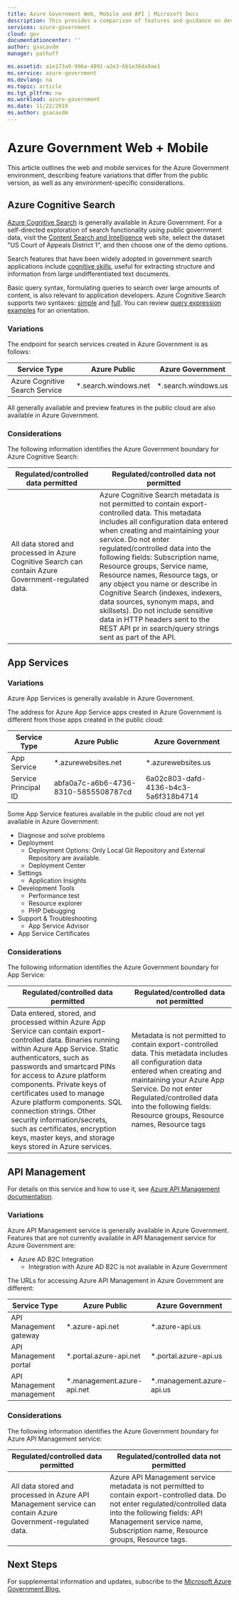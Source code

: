 ```yaml
---
title: Azure Government Web, Mobile and API | Microsoft Docs
description: This provides a comparison of features and guidance on developing applications for Azure Government
services: azure-government
cloud: gov
documentationcenter: ''
author: gsacavdm
manager: pathuff

ms.assetid: a1e173a9-996a-4091-a2e3-6b1e36da9ae1
ms.service: azure-government
ms.devlang: na
ms.topic: article
ms.tgt_pltfrm: na
ms.workload: azure-government
ms.date: 11/22/2019
ms.author: gsacavdm
---
```

# Azure Government Web + Mobile

This article outlines the web and mobile services for the Azure Government environment, describing feature variations that differ from the public version, as well as any environment-specific considerations.

## Azure Cognitive Search

[Azure Cognitive Search](https://docs.microsoft.com/azure/search/) is generally available in Azure Government. For a self-directed exploration of search functionality using public government data, visit the [Content Search and Intelligence](https://documentsearch.azurewebsites.net/home/) web site, select the dataset "US Court of Appeals District 1", and then choose one of the demo options.

Search features that have been widely adopted in government search applications include [cognitive skills](https://docs.microsoft.com/azure/search/cognitive-search-concept-intro), useful for extracting structure and information from large undifferentiated text documents.

Basic query syntax, formulating queries to search over large amounts of content, is also relevant to application developers. Azure Cognitive Search supports two syntaxes: [simple](https://docs.microsoft.com/azure/search/query-simple-syntax) and [full](https://docs.microsoft.com/azure/search/query-lucene-syntax). You can review [query expression examples](https://docs.microsoft.com/azure/search/search-query-simple-examples) for an orientation.

### Variations
The endpoint for search services created in Azure Government is as follows:

| Service Type | Azure Public | Azure Government |
| ------------ | ------------ | ---------------- |
| Azure Cognitive Search Service |\*.search.windows.net |\*.search.windows.us|

All generally available and preview features in the public cloud are also available in Azure Government.

### Considerations

The following information identifies the Azure Government boundary for Azure Cognitive Search:

| Regulated/controlled data permitted | Regulated/controlled data not permitted |
| ----------------------------------- | --------------------------------------- |
| All data stored and processed in Azure Cognitive Search can contain Azure Government-regulated data. | Azure Cognitive Search metadata is not permitted to contain export-controlled data. This metadata includes all configuration data entered when creating and maintaining your service. Do not enter regulated/controlled data into the following fields: Subscription name, Resource groups, Service name, Resource names, Resource tags, or any object you name or describe in Cognitive Search (indexes, indexers, data sources, synonym maps, and skillsets). Do not include sensitive data in HTTP headers sent to the REST API pr in search/query strings sent as part of the API.|

## App Services
### Variations
Azure App Services is generally available in Azure Government.

The address for Azure App Service apps created in Azure Government is different from 
those apps created in the public cloud:

| Service Type | Azure Public | Azure Government |
| --- | --- | --- |
| App Service |\*.azurewebsites.net |\*.azurewebsites.us|
| Service Principal ID| abfa0a7c-a6b6-4736-8310-5855508787cd | 6a02c803-dafd-4136-b4c3-5a6f318b4714 |

Some App Service features available in the public cloud are not yet available 
in Azure Government:

- Diagnose and solve problems
- Deployment
    - Deployment Options: Only Local Git Repository and External Repository are available.
    - Deployment Center
- Settings
    - Application Insights
- Development Tools
    - Performance test
    - Resource explorer
    - PHP Debugging
- Support & Troubleshooting
    - App Service Advisor
- App Service Certificates


### Considerations
The following information identifies the Azure Government boundary for App Service:

| Regulated/controlled data permitted | Regulated/controlled data not permitted |
| --- | --- |
| Data entered, stored, and processed within Azure App Service can contain export-controlled data. Binaries running within Azure App Service. Static authenticators, such as passwords and smartcard PINs for access to Azure platform components. Private keys of certificates used to manage Azure platform components. SQL connection strings. Other security information/secrets, such as certificates, encryption keys, master keys, and storage keys stored in Azure services. |Metadata is not permitted to contain export-controlled data. This metadata includes all configuration data entered when creating and maintaining your Azure App Service. Do not enter Regulated/controlled data into the following fields: Resource groups, Resource names, Resource tags|

## API Management
For details on this service and how to use it, see [Azure API Management documentation](../api-management/index.yml).

### Variations

Azure API Management service  is generally available in Azure Government. Features that are not currently available in API Management service for Azure Government are:

- Azure AD B2C Integration 
    - Integration with Azure AD B2C is not available in Azure Government 

The URLs for accessing Azure API Management in Azure Government are different:

| Service Type | Azure Public | Azure Government |
| --- | --- | --- |
|API Management gateway| \*.azure-api.net| \*.azure-api.us|
|API Management portal | \*.portal.azure-api.net |\*.portal.azure-api.us| 
|API Management management|	\*.management.azure-api.net	|\*.management.azure-api.us|

### Considerations
The following information identifies the Azure Government boundary for Azure API Management service:

| Regulated/controlled data permitted | Regulated/controlled data not permitted |
| --- | --- |
|All data stored and processed in Azure API Management service can contain Azure Government-regulated data.|Azure API Management service metadata is not permitted to contain export-controlled data. Do not enter regulated/controlled data into the following fields: API Management service name, Subscription name, Resource groups, Resource tags.|

## Next Steps
For supplemental information and updates, subscribe to the [Microsoft Azure Government Blog.](https://blogs.msdn.microsoft.com/azuregov/)

